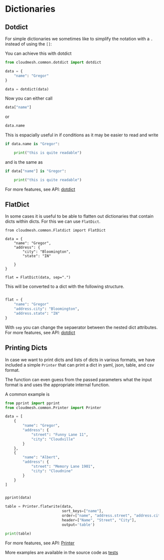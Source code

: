 # Dictionaries

## Dotdict

For simple dictionaries we sometimes like to simplify the notation with a `.` instead of using the `[]`:

You can achieve this with dotdict

```python
from cloudmesh.common.dotdict import dotdict

data = {
    "name": "Gregor"
}

data = dotdict(data)
```

Now you can either call

```python
data["name"]
```

or

```python
data.name
```

This is espacially useful in if conditions as it may be easier to read and write

```python
if data.name is "Gregor":

    print("this is quite readable")
```

and is the same as

```python
if data["name"] is "Gregor":

    print("this is quite readable")
```

For more features, see API: [dotdict](https://cloudmesh.github.io/cloudmesh-manual/api/cloudmesh.common.html?highlight=dotdict#module-cloudmesh.common.dotdict)


## FlatDict

In some cases it is useful to be able to flatten out dictionaries that
contain dicts within dicts. For this we can use `FlatDict`.

```
from cloudmesh.common.Flatdict import FlatDict

data = {
    "name": "Gregor",
    "address": {
        "city": "Bloomington",
        "state": "IN"

    }
}

flat = FlatDict(data, sep=".")

```

This will be converted to a dict with the following structure.

```python

flat = {
    "name": "Gregor"
    "address.city": "Bloomington",
    "address.state": "IN"
}
```

With `sep` you can change the sepaerator between the nested dict
attributes. For more features, see API:
[dotdict](https://cloudmesh.github.io/cloudmesh-manual/api/cloudmesh.common.html?highlight=flatdict#module-cloudmesh.common.FlatDict)


## Printing Dicts

In case we want to print dicts and lists of dicts in various formats, we
have included a simple `Printer` that can print a dict in yaml, json,
table, and csv format.

The function can even guess from the passed parameters what the input format is
and uses the appropriate internal function.

A common example is 

```python
from pprint import pprint
from cloudmesh.common.Printer import Printer

data = [
    {
        "name": "Gregor",
        "address": {
            "street": "Funny Lane 11",
            "city": "Cloudville"
        }
    },
    {
        "name": "Albert",
        "address": {
            "street": "Memory Lane 1901",
            "city": "Cloudnine"
        }
    }
]


pprint(data)

table = Printer.flatwrite(data,
                          sort_keys=["name"],
                          order=["name", "address.street", "address.city"],
                          header=["Name", "Street", "City"],
                          output='table')

print(table)
```


For more features, see API: [Printer](https://cloudmesh.github.io/cloudmesh-manual/api/cloudmesh.common.html?highlight=flatdict#module-cloudmesh.common.Printer)

More examples are available in the source code as [tests](https://github.com/cloudmesh/cloudmesh-common/tree/master/tests) 
